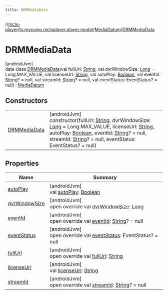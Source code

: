 ```yaml
---
title: DRMMediaData
---
```

//[mcls-player](../../../../index.html)/[tv.mycujoo.mclsplayer.player.model](../../index.html)/[MediaDatum](../index.html)/[DRMMediaData](index.html)



# DRMMediaData



[androidJvm]\
data class [DRMMediaData](index.html)(val fullUrl: [String](https://kotlinlang.org/api/latest/jvm/stdlib/kotlin/-string/index.html), val dvrWindowSize: [Long](https://kotlinlang.org/api/latest/jvm/stdlib/kotlin/-long/index.html) = Long.MAX_VALUE, val licenseUrl: [String](https://kotlinlang.org/api/latest/jvm/stdlib/kotlin/-string/index.html), val autoPlay: [Boolean](https://kotlinlang.org/api/latest/jvm/stdlib/kotlin/-boolean/index.html), val eventId: [String](https://kotlinlang.org/api/latest/jvm/stdlib/kotlin/-string/index.html)? = null, val streamId: [String](https://kotlinlang.org/api/latest/jvm/stdlib/kotlin/-string/index.html)? = null, val eventStatus: EventStatus? = null) : [MediaDatum](../index.html)



## Constructors


| | |
|---|---|
| [DRMMediaData](-d-r-m-media-data.html) | [androidJvm]<br>constructor(fullUrl: [String](https://kotlinlang.org/api/latest/jvm/stdlib/kotlin/-string/index.html), dvrWindowSize: [Long](https://kotlinlang.org/api/latest/jvm/stdlib/kotlin/-long/index.html) = Long.MAX_VALUE, licenseUrl: [String](https://kotlinlang.org/api/latest/jvm/stdlib/kotlin/-string/index.html), autoPlay: [Boolean](https://kotlinlang.org/api/latest/jvm/stdlib/kotlin/-boolean/index.html), eventId: [String](https://kotlinlang.org/api/latest/jvm/stdlib/kotlin/-string/index.html)? = null, streamId: [String](https://kotlinlang.org/api/latest/jvm/stdlib/kotlin/-string/index.html)? = null, eventStatus: EventStatus? = null) |


## Properties


| Name | Summary |
|---|---|
| [autoPlay](auto-play.html) | [androidJvm]<br>val [autoPlay](auto-play.html): [Boolean](https://kotlinlang.org/api/latest/jvm/stdlib/kotlin/-boolean/index.html) |
| [dvrWindowSize](dvr-window-size.html) | [androidJvm]<br>open override val [dvrWindowSize](dvr-window-size.html): [Long](https://kotlinlang.org/api/latest/jvm/stdlib/kotlin/-long/index.html) |
| [eventId](event-id.html) | [androidJvm]<br>open override val [eventId](event-id.html): [String](https://kotlinlang.org/api/latest/jvm/stdlib/kotlin/-string/index.html)? = null |
| [eventStatus](event-status.html) | [androidJvm]<br>open override val [eventStatus](event-status.html): EventStatus? = null |
| [fullUrl](full-url.html) | [androidJvm]<br>open override val [fullUrl](full-url.html): [String](https://kotlinlang.org/api/latest/jvm/stdlib/kotlin/-string/index.html) |
| [licenseUrl](license-url.html) | [androidJvm]<br>val [licenseUrl](license-url.html): [String](https://kotlinlang.org/api/latest/jvm/stdlib/kotlin/-string/index.html) |
| [streamId](stream-id.html) | [androidJvm]<br>open override val [streamId](stream-id.html): [String](https://kotlinlang.org/api/latest/jvm/stdlib/kotlin/-string/index.html)? = null |

